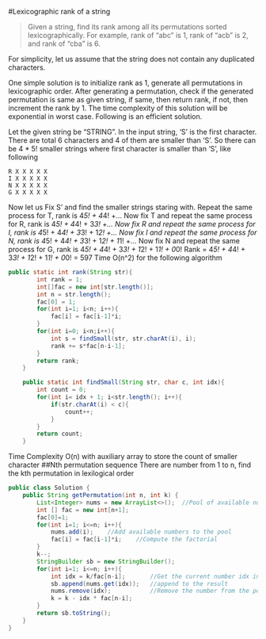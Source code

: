 #Lexicographic rank of a string
>Given a string, find its rank among all its permutations sorted lexicographically. For example, rank of “abc” is 1, rank of “acb” is 2, and rank of “cba” is 6. 

For simplicity, let us assume that the string does not contain any duplicated characters.

One simple solution is to initialize rank as 1, generate all permutations in lexicographic order. After generating a permutation, check if the generated permutation is same as given string, if same, then return rank, if not, then increment the rank by 1. The time complexity of this solution will be exponential in worst case. Following is an efficient solution.

Let the given string be “STRING”. In the input string, ‘S’ is the first character. There are total 6 characters and 4 of them are smaller than ‘S’. So there can be 4 * 5! smaller strings where first character is smaller than ‘S’, like following
```
R X X X X X
I X X X X X
N X X X X X
G X X X X X
```
Now let us Fix S’ and find the smaller strings staring with.
Repeat the same process for T, rank is 4*5! + 4*4! +…
Now fix T and repeat the same process for R, rank is 4*5! + 4*4! + 3*3! +…
Now fix R and repeat the same process for I, rank is 4*5! + 4*4! + 3*3! + 1*2! +…
Now fix I and repeat the same process for N, rank is 4*5! + 4*4! + 3*3! + 1*2! + 1*1! +…
Now fix N and repeat the same process for G, rank is 4*5! + 4*4! + 3*3! + 1*2! + 1*1! + 0*0!
Rank = 4*5! + 4*4! + 3*3! + 1*2! + 1*1! + 0*0! = 597
Time O(n^2) for the following algorithm
```java
public static int rank(String str){
        int rank = 1;
        int[]fac = new int[str.length()];
        int n = str.length();
        fac[0] = 1;
        for(int i=1; i<n; i++){
            fac[i] = fac[i-1]*i;
        }
        for(int i=0; i<n;i++){
            int s = findSmall(str, str.charAt(i), i);
            rank += s*fac[n-i-1];
        }
        return rank;
    }

    public static int findSmall(String str, char c, int idx){
        int count = 0;
        for(int i= idx + 1; i<str.length(); i++){
            if(str.charAt(i) < c){
                count++;
            }
        }
        return count;
    }
```
Time Complexity O(n) with auxiliary array to store the count of smaller character
##Nth permutation sequence
There are number from 1 to n, find the kth permutation in lexilogical order
```java
public class Solution {
    public String getPermutation(int n, int k) {
        List<Integer> nums = new ArrayList<>();  //Pool of available numbers
        int [] fac = new int[n+1];
        fac[0]=1;
        for(int i=1; i<=n; i++){
            nums.add(i);    //Add available numbers to the pool
            fac[i] = fac[i-1]*i;    //Compute the factorial
        }
        k--;
        StringBuilder sb = new StringBuilder();
        for(int i=1; i<=n; i++){
            int idx = k/fac[n-i];       //Get the current number idx in the list
            sb.append(nums.get(idx));   //append to the result
            nums.remove(idx);           //Remove the number from the pool
            k = k - idx * fac[n-i];
        }
        return sb.toString();
    }
}
```
